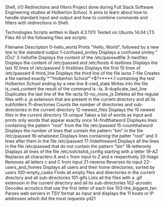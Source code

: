 Shell, I/O Redirections and filters Project done during Full Stack Software Engineering studies at Holberton School. It aims to learn about how to handle standard input and output and how to combine commands and filters with redirections in Shell.

Technologies Scripts written in Bash 4.3.11(1) Tested on Ubuntu 14.04 LTS Files All of the following files are scripts:

Filename Description 0-hello_world Prints "Hello, World", followed by a new line to the standard output 1-confused_smiley Displays a confused smiley "(Ôo)' 2-hellofile Displays the content of the /etc/passwdfile 3-twofiles Displays the content of /etc/passwd and /etc/hosts 4-lastlines Displays the last 10 lines of /etc/passwd 5-firstlines Displays the first 10 lines of /etc/passwd 6-third_line Displays the third line of the file iacta 7-file Creates a file named exactly *\'"Holberton School"'\*$?*****:) containing the test Holberton School ending by a new line 8-cwd_state Writes into the file ls_cwd_content the result of the command ls -la. 9-duplicate_last_line Duplicates the last line of the file iacta 10-no_more_js Deletes all the regular files with a .js extension that are present in the current directory and all its subfolders 11-directories Counts the number of directories and sub-directories in the current directory 12-newest_files Displays the 10 newest files in the current directory 13-unique Takes a list of words as input and prints only words that appear exactly once 14-findthatword Displayes lines containing the pattern "root" from the file /etc/passwd 15-countthatword Displays the number of lines that contain the pattern "bin" in the file /etc/passwd 16-whatsnext Displays lines containing the patter "root" and 3 lines after them in the file /etc/passwd 17-hidethisword Displays all the lines in the file /etc/passwd that do not contain the pattern "bin" 18-letteronly Displays all lines of the file /etc/ssh/sshd_config starting with a letter 19-AZ Replaces all characters A and c from input to Z and e respectively 20-hiago Removes all letters c and C from input 21-reverse Reverses its input 22-users_and_homes Displays all users and their home directories, sorted by users 100-empty_casks Finds all empty files and directories in the current directory and all sub-directories 101-gifs Lists all the files with a .gif extension in the current directory and all its sub-directories 102-acrostic Decodes acrostics that use the first letter of each line 103-the_biggest_fan Parses web servers in TSV format as input and displays the 11 hosts or IP addresses which did the most requests yd21
